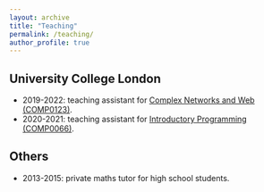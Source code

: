 ```yaml
---
layout: archive
title: "Teaching"
permalink: /teaching/
author_profile: true
---
```


## University College London

* 2019-2022: teaching assistant for [Complex Networks and Web (COMP0123)](https://www.ucl.ac.uk/module-catalogue/modules/complex-networks-and-web/COMP0123).
* 2020-2021: teaching assistant for [Introductory Programming (COMP0066)](https://www.ucl.ac.uk/module-catalogue/modules/introductory-programming/COMP0066).

## Others
* 2013-2015: private maths tutor for high school students.